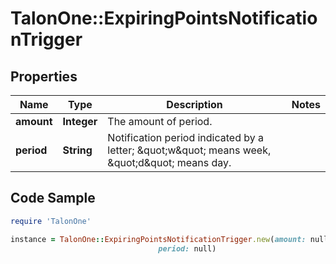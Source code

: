 # TalonOne::ExpiringPointsNotificationTrigger

## Properties

Name | Type | Description | Notes
------------ | ------------- | ------------- | -------------
**amount** | **Integer** | The amount of period. | 
**period** | **String** | Notification period indicated by a letter; \&quot;w\&quot; means week, \&quot;d\&quot; means day. | 

## Code Sample

```ruby
require 'TalonOne'

instance = TalonOne::ExpiringPointsNotificationTrigger.new(amount: null,
                                 period: null)
```


